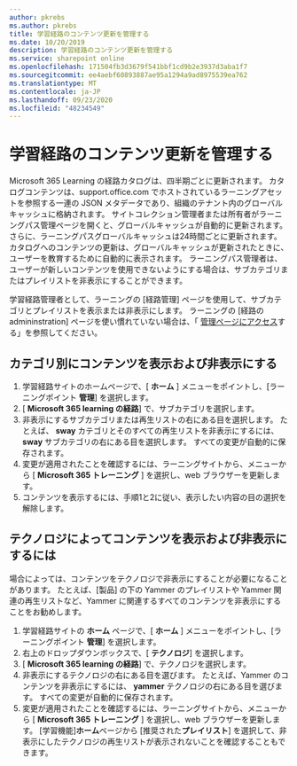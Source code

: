 ```yaml
---
author: pkrebs
ms.author: pkrebs
title: 学習経路のコンテンツ更新を管理する
ms.date: 10/20/2019
description: 学習経路のコンテンツ更新を管理する
ms.service: sharepoint online
ms.openlocfilehash: 171504fb3d3679f541bbf1cd9b2e3937d3aba1f7
ms.sourcegitcommit: ee4aebf60893887ae95a1294a9ad8975539ea762
ms.translationtype: MT
ms.contentlocale: ja-JP
ms.lasthandoff: 09/23/2020
ms.locfileid: "48234549"
---
```

# <a name="manage-learning-pathways-content-updates"></a>学習経路のコンテンツ更新を管理する
Microsoft 365 Learning の経路カタログは、四半期ごとに更新されます。 カタログコンテンツは、support.office.com でホストされているラーニングアセットを参照する一連の JSON メタデータであり、組織のテナント内のグローバルキャッシュに格納されます。 サイトコレクション管理者または所有者がラーニングパス管理ページを開くと、グローバルキャッシュが自動的に更新されます。 さらに、ラーニングパスグローバルキャッシュは24時間ごとに更新されます。 カタログへのコンテンツの更新は、グローバルキャッシュが更新されたときに、ユーザーを教育するために自動的に表示されます。 ラーニングパス管理者は、ユーザーが新しいコンテンツを使用できないようにする場合は、サブカテゴリまたはプレイリストを非表示にすることができます。

学習経路管理者として、ラーニングの [経路管理] ページを使用して、サブカテゴリとプレイリストを表示または非表示にします。 ラーニングの [経路の admininstration] ページを使い慣れていない場合は、「 [管理ページにアクセス](custom_accessadmin.md)する」を参照してください。

## <a name="hide-and-unhide-content-by-category"></a>カテゴリ別にコンテンツを表示および非表示にする
1. 学習経路サイトのホームページで、[ **ホーム** ] メニューをポイントし、[ラーニングポイント **管理**] を選択します。
2. [ **Microsoft 365 learning の経路**] で、サブカテゴリを選択します。
3. 非表示にするサブカテゴリまたは再生リストの右にある目を選択します。 たとえば、 **sway** カテゴリとそのすべての再生リストを非表示にするには、 **sway** サブカテゴリの右にある目を選択します。 すべての変更が自動的に保存されます。
4. 変更が適用されたことを確認するには、ラーニングサイトから、メニューから [ **Microsoft 365 トレーニング** ] を選択し、web ブラウザーを更新します。
5. コンテンツを表示するには、手順1と2に従い、表示したい内容の目の選択を解除します。

## <a name="to-hide-and-unhide-content-by-technology"></a>テクノロジによってコンテンツを表示および非表示にするには
場合によっては、コンテンツをテクノロジで非表示にすることが必要になることがあります。 たとえば、[製品] の下の Yammer のプレイリストや Yammer 関連の再生リストなど、Yammer に関連するすべてのコンテンツを非表示にすることをお勧めします。

1. 学習経路サイトの **ホーム** ページで、[ **ホーム** ] メニューをポイントし、[ラーニングポイント **管理**] を選択します。
2. 右上のドロップダウンボックスで、[ **テクノロジ**] を選択します。
3. [ **Microsoft 365 learning の経路**] で、テクノロジを選択します。
4. 非表示にするテクノロジの右にある目を選びます。 たとえば、Yammer のコンテンツを非表示にするには、 **yammer** テクノロジの右にある目を選びます。 すべての変更が自動的に保存されます。
5. 変更が適用されたことを確認するには、ラーニングサイトから、メニューから [ **Microsoft 365 トレーニング** ] を選択し、web ブラウザーを更新します。 [学習機能]**ホーム**ページから [推奨された**プレイリスト**] を選択して、非表示にしたテクノロジの再生リストが表示されないことを確認することもできます。

